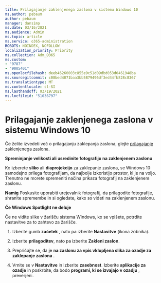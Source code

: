 ```yaml
---
title: Prilagajanje zaklenjenega zaslona v sistemu Windows 10
ms.author: pebaum
author: pebaum
manager: dansimp
ms.date: 03/16/2021
ms.audience: Admin
ms.topic: article
ms.service: o365-administration
ROBOTS: NOINDEX, NOFOLLOW
localization_priority: Priority
ms.collection: Adm_O365
ms.custom:
- "9787"
- "9005401"
ms.openlocfilehash: deeb46260003c855e9c51d09dbd053d0461948ba
ms.sourcegitcommit: c08bed4071baa3bb5879496df3ed44fb828c8367
ms.translationtype: MT
ms.contentlocale: sl-SI
ms.lasthandoff: 03/19/2021
ms.locfileid: "51036797"
---
```

# <a name="personalize-your-lock-screen-in-windows-10"></a>Prilagajanje zaklenjenega zaslona v sistemu Windows 10

Če želite izvedeti več o prilagajanju zaklepanja zaslona, glejte [prilagajanje zaklenjenega zaslona](https://support.microsoft.com/windows/personalize-your-lock-screen-81dab9b0-35cf-887c-84a0-6de8ef72bea0).

**Spreminjanje velikosti ali usredinite fotografijo na zaklenjenem zaslonu**

Ko izberete **sliko** ali **diaprojekcijo** za zaklepanje zaslona, se Windows 10 samodejno prilega fotografijam, da najbolje izkoristijo prostor, ki je na voljo. Trenutno ne morete spremeniti načina prikaza fotografij na zaklenjenem zaslonu.

**Namig** Poskusite uporabiti urejevalnik fotografij, da prilagodite fotografije, shranite spremembe in si ogledate, kako so videti na zaklenjenem zaslonu.

**Če Windows Spotlight ne deluje**

Če ne vidite slike v žarišču sistema Windows, ko se vpišete, potrdite nastavitve za to zahtevo za žarišče. 

1. Izberite gumb **začetek** , nato pa izberite **Nastavitve** (ikona zobnika).

1. Izberite **prilagoditev**, nato pa izberite **Zakleni zaslon**.

1. Prepričajte se, da je **na zaslonu za vpis vklopljena slika za ozadje za zaklepanje zaslona** .

1. Vrnite se v **Nastavitve** in izberite **zasebnost**. Izberite **aplikacije za ozadje** in poskrbite, da bodo **programi, ki se izvajajo v ozadju** , preverjeni.